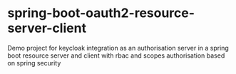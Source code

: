 # spring-boot-oauth2-resource-server-client
Demo project for keycloak integration as an authorisation server in a spring boot resource server and client with rbac and scopes authorisation based on spring security
